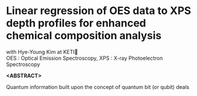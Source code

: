 # Linear regression of OES data to XPS depth profiles for enhanced chemical composition analysis 
with Hye-Young Kim at KETI🙌
<br>OES : Optical Emission Spectroscopy, XPS : X-ray Photoelectron Spectroscopy

**&lt;ABSTRACT&gt;**
<div align="justify"> 
  Quantum information built upon the concept of quantum bit (or qubit) deals
</div>
